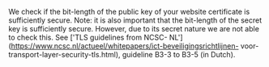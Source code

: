 We check if the bit-length of the public key of your website certificate is 
sufficiently secure. Note: it is also important that the bit-length of the 
secret key is sufficiently secure. However, due to its secret nature we are 
not able to check this. See ['TLS guidelines from NCSC-
NL'](https://www.ncsc.nl/actueel/whitepapers/ict-beveiligingsrichtlijnen-
voor-transport-layer-security-tls.html), guideline B3-3 to B3-5 (in Dutch).
